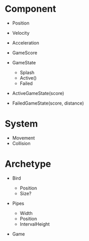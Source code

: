 # Component

- Position
- Velocity
- Acceleration
- GameScore

- GameState
  - Splash
  - Active()
  - Failed

- ActiveGameState(score)
- FailedGameState(score, distance)

# System

- Movement
- Collision

# Archetype

- Bird
  - Position
  - Size?

- Pipes
  - Width
  - Position
  - IntervalHeight

- Game

